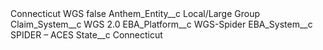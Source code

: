 <?xml version="1.0" encoding="UTF-8"?>
<CustomMetadata xmlns="http://soap.sforce.com/2006/04/metadata" xmlns:xsi="http://www.w3.org/2001/XMLSchema-instance" xmlns:xsd="http://www.w3.org/2001/XMLSchema">
    <label>Connecticut WGS</label>
    <protected>false</protected>
    <values>
        <field>Anthem_Entity__c</field>
        <value xsi:type="xsd:string">Local/Large Group</value>
    </values>
    <values>
        <field>Claim_System__c</field>
        <value xsi:type="xsd:string">WGS 2.0</value>
    </values>
    <values>
        <field>EBA_Platform__c</field>
        <value xsi:type="xsd:string">WGS-Spider</value>
    </values>
    <values>
        <field>EBA_System__c</field>
        <value xsi:type="xsd:string">SPIDER – ACES</value>
    </values>
    <values>
        <field>State__c</field>
        <value xsi:type="xsd:string">Connecticut</value>
    </values>
</CustomMetadata>
